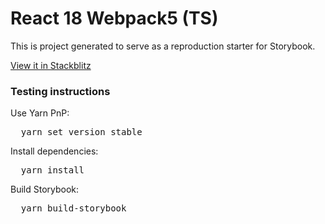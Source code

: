 <h1>React 18 Webpack5 (TS)</h1>

<p>
  This is project generated to serve as a reproduction starter for Storybook.
</p>

<a  href="https://stackblitz.com/github/storybookjs/sandboxes/tree/next/react-webpack/18-ts/after-storybook?preset=node=">
  View it in Stackblitz
</a>

<h3>Testing instructions</h3>

<p>Use Yarn PnP:</p>
<pre>
  yarn set version stable
</pre>

<p>Install dependencies:</p>
<pre>
  yarn install
</pre>

<p>Build Storybook:</p>
<pre>
  yarn build-storybook
</pre>
